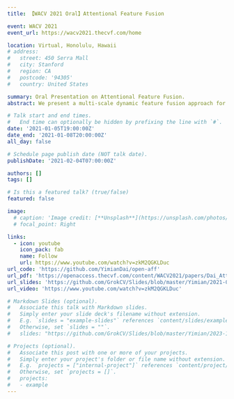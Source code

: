 ```yaml
---
title: 【WACV 2021 Oral】Attentional Feature Fusion

event: WACV 2021
event_url: https://wacv2021.thecvf.com/home

location: Virtual, Honolulu, Hawaii
# address:
#   street: 450 Serra Mall
#   city: Stanford
#   region: CA
#   postcode: '94305'
#   country: United States

summary: Oral Presentation on Attentional Feature Fusion.
abstract: We present a multi-scale dynamic feature fusion approach for modern network architectures. Our work in a nutshell is like a Russian doll. We propose a nested optimization on the fusion of received features. Meanwhile, we advocate the idea that channel attention can also have a choice of scale, and a multi-scale channel attention mechanism is introduced to handle the issue of object scale variation.

# Talk start and end times.
#   End time can optionally be hidden by prefixing the line with `#`.
date: '2021-01-05T19:00:00Z'
date_end: '2021-01-08T20:00:00Z'
all_day: false

# Schedule page publish date (NOT talk date).
publishDate: '2021-02-04T07:00:00Z'

authors: []
tags: []

# Is this a featured talk? (true/false)
featured: false

image:
  # caption: 'Image credit: [**Unsplash**](https://unsplash.com/photos/bzdhc5b3Bxs)'
  # focal_point: Right

links:
  - icon: youtube
    icon_pack: fab
    name: Follow
    url: https://www.youtube.com/watch?v=zkM2QGKLDuc
url_code: 'https://github.com/YimianDai/open-aff'
url_pdf: 'https://openaccess.thecvf.com/content/WACV2021/papers/Dai_Attentional_Feature_Fusion_WACV_2021_paper.pdf'
url_slides: 'https://github.com/GrokCV/Slides/blob/master/Yimian/2021-01-05-WACV-AFF.pdf'
url_video: 'https://www.youtube.com/watch?v=zkM2QGKLDuc'

# Markdown Slides (optional).
#   Associate this talk with Markdown slides.
#   Simply enter your slide deck's filename without extension.
#   E.g. `slides = "example-slides"` references `content/slides/example-slides.md`.
#   Otherwise, set `slides = ""`.
#   slides: "https://github.com/GrokCV/Slides/blob/master/Yimian/2023-11-03-HADAR-Slides.pdf"

# Projects (optional).
#   Associate this post with one or more of your projects.
#   Simply enter your project's folder or file name without extension.
#   E.g. `projects = ["internal-project"]` references `content/project/deep-learning/index.md`.
#   Otherwise, set `projects = []`.
#   projects:
#   - example
---
```


